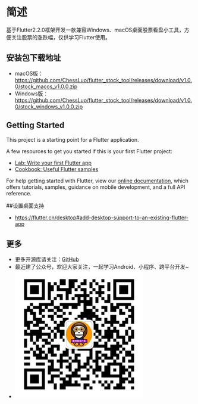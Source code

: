 # 简述

基于Flutter2.2.0框架开发一款兼容Windows、macOS桌面股票看盘小工具，方便关注股票的涨跌幅，仅供学习Flutter使用。

## 安装包下载地址
* macOS版：https://github.com/ChessLuo/flutter_stock_tool/releases/download/v1.0.0/stock_macos_v1.0.0.zip
* Windows版：https://github.com/ChessLuo/flutter_stock_tool/releases/download/v1.0.0/stock_windows_v1.0.0.zip

## Getting Started

This project is a starting point for a Flutter application.

A few resources to get you started if this is your first Flutter project:

- [Lab: Write your first Flutter app](https://flutter.dev/docs/get-started/codelab)
- [Cookbook: Useful Flutter samples](https://flutter.dev/docs/cookbook)

For help getting started with Flutter, view our
[online documentation](https://flutter.dev/docs), which offers tutorials,
samples, guidance on mobile development, and a full API reference.

##设置桌面支持
* https://flutter.cn/desktop#add-desktop-support-to-an-existing-flutter-app



## 更多
* 更多开源库请关注：[GitHub](https://github.com/ChessLuo)
* 最近建了公众号，欢迎大家关注，一起学习Android、小程序、跨平台开发~
* ![](./screenshots/myQrcode.jpg)